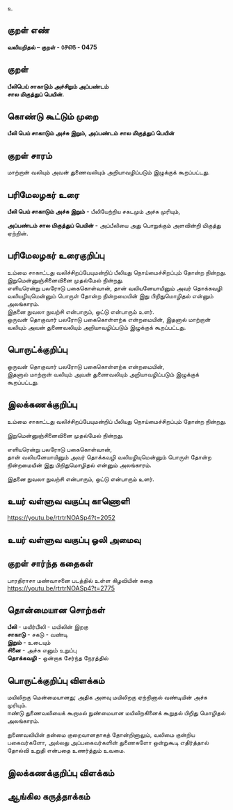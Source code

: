 உ

## குறள் எண் 

**வலியறிதல்  – குறள் - ௦௪௭௫ - 0475**  

## குறள் 

**பீலிபெய் சாகாடும் அச்சிறும் அப்பண்டம்  
சால மிகுத்துப் பெயின்.**

## கொண்டு கூட்டும் முறை

**பீலி பெய் சாகாடும் அச்சு இறும், அப்பண்டம் சால மிகுத்துப் பெயின்**

## குறள் சாரம் 

 மாற்றான் வலியும் அவன் துணைவலியும் அறியாவழிப்படும் இழுக்குக் கூறப்பட்டது.  
 
## பரிமேலழகர் உரை

**பீலி பெய் சாகாடும் அச்சு இறும்** - பீலியேற்றிய சகடமும் அச்சு முரியும்,  

**அப்பண்டம் சால மிகுத்துப் பெயின்** - அப்பீலியை அது பொறுக்கும் அளவின்றி மிகுத்து ஏற்றின்.   

## பரிமேலழகர் உரைகுறிப்பு   

உம்மை சாகாட்டது வலிச்சிறப்பேயுமன்றிப் பீலியது நொய்மைச்சிறப்பும் தோன்ற நின்றது.   
இறுமென்னுஞ்சினைவினை முதல்மேல் நின்றது.  
எளியரென்று பலரோடு பகைகொள்வான், தான் வலியனேயாயினும் அவர் தொக்கவழி வலியழியுமென்னும் பொருள் தோன்ற நின்றமையின் இது பிறிதுமொழிதல் என்னும் அலங்காரம்.  
இதனை நுவலா நுவற்சி என்பாரும், ஒட்டு என்பாரும் உளர்.  
ஒருவன் தொகுவார் பலரோடு பகைகொள்ளற்க என்றமையின், இதனால் மாற்றான் வலியும் அவன் துணைவலியும் அறியாவழிப்படும் இழுக்குக் கூறப்பட்டது.  

## பொருட்க்குறிப்பு 

ஒருவன் தொகுவார் பலரோடு பகைகொள்ளற்க என்றமையின்,  
இதனால் மாற்றான் வலியும் அவன் துணைவலியும் அறியாவழிப்படும் இழுக்குக் கூறப்பட்டது.  

## இலக்கணக்குறிப்பு  

உம்மை சாகாட்டது வலிச்சிறப்பேயுமன்றிப் பீலியது நொய்மைச்சிறப்பும் தோன்ற நின்றது.  

இறுமென்னுஞ்சினைவினை முதல்மேல் நின்றது.  

எளியரென்று பலரோடு பகைகொள்வான்,   
தான் வலியனேயாயினும் அவர் தொக்கவழி வலியழியுமென்னும் பொருள் தோன்ற நின்றமையின் இது பிறிதுமொழிதல் என்னும் அலங்காரம்.    

இதனை நுவலா நுவற்சி என்பாரும், ஒட்டு என்பாரும் உளர்.    

## உயர் வள்ளுவ வகுப்பு காணொளி

https://youtu.be/rtrtrNOASp4?t=2052

## உயர் வள்ளுவ வகுப்பு ஒலி அமைவு 

 
## குறள் சார்ந்த கதைகள் 

பாரதிராசா மண்வாசனை படத்தில் உள்ள கிழவியின் கதை  
https://youtu.be/rtrtrNOASp4?t=2775

## தொன்மையான சொற்கள்

**பீலி** - மயிர்பீிலி - மயிலின் இறகு   
**சாகாடு** - சகடு - வண்டி   
**இறும்** - உடையும்   
**சினை** - அச்சு எனும் உறுப்பு   
**தொக்கவழி** - ஒன்றாக சேர்ந்த நேரத்தில்   

## பொருட்க்குறிப்பு விளக்கம்

மயிலிறகு மென்மையானது; அதிக அளவு மயிலிறகு ஏற்றினால் வண்டியின் அச்சு முரியும்.    
ஈண்டு துணைவலியைக் கூறாமல் நுண்மையான மயிலிறகினைக் கூறுதல் பிறிது மொழிதல் அலங்காரம்.    

துணைவலியின் தன்மை குறைவானதாகத் தோன்றினாலும், வலிமை குன்றிய பகைவர்களோ, அல்லது அப்பகைவர்களின் துணைகளோ ஒன்றுகூடி எதிர்த்தால் தோல்வி உறுதி என்பதை உணர்த்தும் உவமை. 

## இலக்கணக்குறிப்பு விளக்கம்


## ஆங்கில கருத்தாக்கம் 


